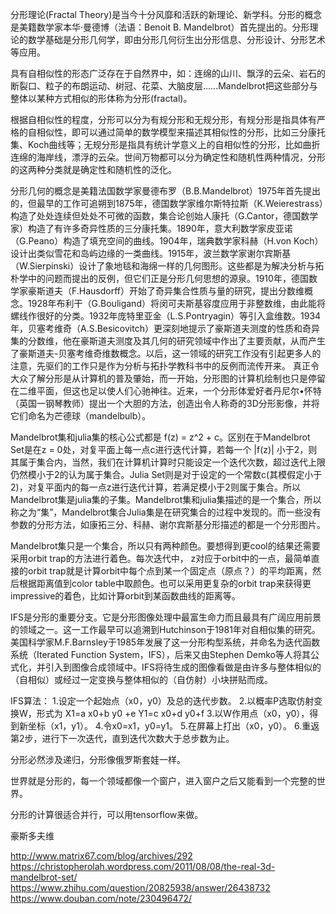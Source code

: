 分形理论(Fractal Theory)是当今十分风靡和活跃的新理论、新学科。分形的概念是美籍数学家本华·曼德博（法语：Benoit B. Mandelbrot）首先提出的。分形理论的数学基础是分形几何学，即由分形几何衍生出分形信息、分形设计、分形艺术等应用。

具有自相似性的形态广泛存在于自然界中，如：连绵的山川、飘浮的云朵、岩石的断裂口、粒子的布朗运动、树冠、花菜、大脑皮层……Mandelbrot把这些部分与整体以某种方式相似的形体称为分形(fractal)。

根据自相似性的程度，分形可以分为有规分形和无规分形，有规分形是指具体有严格的自相似性，即可以通过简单的数学模型来描述其相似性的分形，比如三分康托集、Koch曲线等；无规分形是指具有统计学意义上的自相似性的分形，比如曲折连绵的海岸线，漂浮的云朵。世间万物都可以分为确定性和随机性两种情况，分形的这两种分类就是确定性和随机性的泛化。


分形几何的概念是美籍法国数学家曼德布罗（B.B.Mandelbrot）1975年首先提出的，但最早的工作可追朔到1875年，德国数学家维尔斯特拉斯（K.Weierestrass）构造了处处连续但处处不可微的函数，集合论创始人康托（G.Cantor，德国数学家）构造了有许多奇异性质的三分康托集。1890年，意大利数学家皮亚诺（G.Peano）构造了填充空间的曲线。1904年，瑞典数学家科赫（H.von Koch）设计出类似雪花和岛屿边缘的一类曲线。1915年，波兰数学家谢尔宾斯基（W.Sierpinski）设计了象地毯和海绵一样的几何图形。这些都是为解决分析与拓朴学中的问题而提出的反例，但它们正是分形几何思想的源泉。1910年，德国数学家豪斯道夫（F.Hausdorff）开始了奇异集合性质与量的研究，提出分数维概念。1928年布利干（G.Bouligand）将闵可夫斯基容度应用于非整数维，由此能将螺线作很好的分类。1932年庞特里亚金（L.S.Pontryagin）等引入盒维数。1934年，贝塞考维奇（A.S.Besicovitch）更深刻地提示了豪斯道夫测度的性质和奇异集的分数维，他在豪斯道夫测度及其几何的研究领域中作出了主要贡献，从而产生了豪斯道夫-贝塞考维奇维数概念。以后，这一领域的研究工作没有引起更多人的注意，先驱们的工作只是作为分析与拓扑学教科书中的反例而流传开来。
真正令大众了解分形是从计算机的普及肇始，而一开始，分形图的计算机绘制也只是停留在二维平面，但这也足以使人们心驰神往。近来，一个分形体爱好者丹尼尔•怀特（英国一钢琴教师）提出一个大胆的方法，创造出令人称奇的3D分形影像，并将它们命名为芒德球（mandelbulb）。

Mandelbrot集和julia集的核心公式都是 f(z) = z^2 + c。区别在于Mandelbrot Set是在z = 0处，对复平面上每一点c进行迭代计算，若每一个 |f(z)| 小于2，则其属于集合内，当然，我们在计算机计算时只能设定一个迭代次数，超过迭代上限仍然模小于2的认为属于集合。Julia Set则是对于设定的一个常数c(其模假定小于2)，对复平面内的每一点z进行迭代计算，若满足模小于2则属于集合。所以Mandelbrot集是julia集的子集。Mandelbrot集和julia集描述的是一个集合，所以称之为“集”，Mandelbrot集合Julia集是在研究集合的过程中发现的。而一些没有参数的分形方法，如康拓三分、科赫、谢尔宾斯基分形描述的都是一个分形图片。

Mandelbrot集只是一个集合，所以只有两种颜色。要想得到更cool的结果还需要采用orbit trap的方法进行着色。每次迭代中， z对应于orbit中的一点，最简单直接的orbit trap就是计算orbit中每个点到某一个固定点（原点？）的平均距离，然后根据距离值到color table中取颜色。也可以采用更复杂的orbit trap来获得更impressive的着色，比如计算orbit到某函数曲线的距离等。

IFS是分形的重要分支。它是分形图像处理中最富生命力而且最具有广阔应用前景的领域之一。这一工作最早可以追溯到Hutchinson于1981年对自相似集的研究。美国科学家M.F.Barnsley于1985年发展了这一分形构型系统，并命名为迭代函数系统（Iterated Function System，IFS），后来又由Stephen Demko等人将其公式化，并引入到图像合成领域中。IFS将待生成的图像看做是由许多与整体相似的（自相似）或经过一定变换与整体相似的（自仿射）小块拼贴而成。

IFS算法：
1.设定一个起始点（x0，y0）及总的迭代步数。
2.以概率P选取仿射变换W，形式为
X1=a x0+b y0 +e
Y1=c x0+d y0+f
3.以W作用点（x0，y0），得到新坐标（x1，y1）。
4.令x0=x1，y0=y1。
5.在屏幕上打出（x0，y0）。
6.重返第2步，进行下一次迭代，直到迭代次数大于总步数为止。

分形必然涉及递归，分形像俄罗斯套娃一样。

世界就是分形的，每一个领域都像一个窗户，进入窗户之后又能看到一个完整的世界。

分形的计算很适合并行，可以用tensorflow来做。

豪斯多夫维


http://www.matrix67.com/blog/archives/292
https://christopherolah.wordpress.com/2011/08/08/the-real-3d-mandelbrot-set/
https://www.zhihu.com/question/20825938/answer/26438732
https://www.douban.com/note/230496472/
